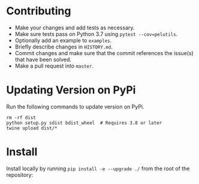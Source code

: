 # Contributing

- Make your changes and add tests as necessary.
- Make sure tests pass on Python 3.7 using `pytest --cov=pelutils`.
- Optionally add an example to `examples`.
- Briefly describe changes in `HISTORY.md`.
- Commit changes and make sure that the commit references the issue(s) that have been solved.
- Make a pull request into `master`.

# Updating Version on PyPi

Run the following commands to update version on PyPi.

```
rm -rf dist
python setup.py sdist bdist_wheel  # Requires 3.8 or later
twine upload dist/*
```

# Install

Install locally by running `pip install -e --upgrade ./` from the root of the repository:
